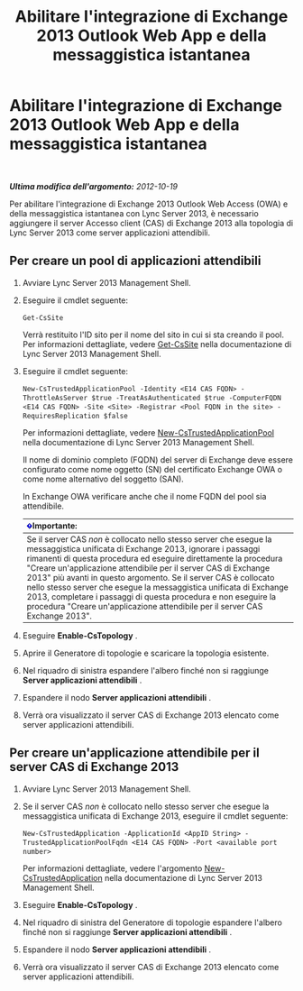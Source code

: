 ﻿---
title: Abilitare l'integrazione di Exchange 2013 Outlook Web App e della messaggistica istantanea
TOCTitle: Abilitare l'integrazione di Exchange 2013 Outlook Web App e della messaggistica istantanea
ms:assetid: 44d08cf0-b17d-46e1-a4f0-fcc2fe96a958
ms:mtpsurl: https://technet.microsoft.com/it-it/library/JJ204857(v=OCS.15)
ms:contentKeyID: 49300371
ms.date: 08/24/2015
mtps_version: v=OCS.15
ms.translationtype: HT
---

# Abilitare l'integrazione di Exchange 2013 Outlook Web App e della messaggistica istantanea

 

_**Ultima modifica dell'argomento:** 2012-10-19_

Per abilitare l'integrazione di Exchange 2013 Outlook Web Access (OWA) e della messaggistica istantanea con Lync Server 2013, è necessario aggiungere il server Accesso client (CAS) di Exchange 2013 alla topologia di Lync Server 2013 come server applicazioni attendibili.

## Per creare un pool di applicazioni attendibili

1.  Avviare Lync Server 2013 Management Shell.

2.  Eseguire il cmdlet seguente:
    
        Get-CsSite
    
    Verrà restituito l'ID sito per il nome del sito in cui si sta creando il pool. Per informazioni dettagliate, vedere [Get-CsSite](https://docs.microsoft.com/en-us/powershell/module/skype/Get-CsSite) nella documentazione di Lync Server 2013 Management Shell.

3.  Eseguire il cmdlet seguente:
    
        New-CsTrustedApplicationPool -Identity <E14 CAS FQDN> -ThrottleAsServer $true -TreatAsAuthenticated $true -ComputerFQDN <E14 CAS FQDN> -Site <Site> -Registrar <Pool FQDN in the site> -RequiresReplication $false
    
    Per informazioni dettagliate, vedere [New-CsTrustedApplicationPool](https://docs.microsoft.com/en-us/powershell/module/skype/New-CsTrustedApplicationPool) nella documentazione di Lync Server 2013 Management Shell.
    
    Il nome di dominio completo (FQDN) del server di Exchange deve essere configurato come nome oggetto (SN) del certificato Exchange OWA o come nome alternativo del soggetto (SAN).
    
    In Exchange OWA verificare anche che il nome FQDN del pool sia attendibile.
    
    <table>
    <thead>
    <tr class="header">
    <th><img src="images/Gg412908.important(OCS.15).gif" title="important" alt="important" />Importante:</th>
    </tr>
    </thead>
    <tbody>
    <tr class="odd">
    <td>Se il server CAS <em>non</em> è collocato nello stesso server che esegue la messaggistica unificata di Exchange 2013, ignorare i passaggi rimanenti di questa procedura ed eseguire direttamente la procedura &quot;Creare un'applicazione attendibile per il server CAS di Exchange 2013&quot; più avanti in questo argomento. Se il server CAS è collocato nello stesso server che esegue la messaggistica unificata di Exchange 2013, completare i passaggi di questa procedura e non eseguire la procedura &quot;Creare un'applicazione attendibile per il server CAS Exchange 2013&quot;.</td>
    </tr>
    </tbody>
    </table>


4.  Eseguire **Enable-CsTopology** .

5.  Aprire il Generatore di topologie e scaricare la topologia esistente.

6.  Nel riquadro di sinistra espandere l'albero finché non si raggiunge **Server applicazioni attendibili** .

7.  Espandere il nodo **Server applicazioni attendibili** .

8.  Verrà ora visualizzato il server CAS di Exchange 2013 elencato come server applicazioni attendibili.

## Per creare un'applicazione attendibile per il server CAS di Exchange 2013

1.  Avviare Lync Server 2013 Management Shell.

2.  Se il server CAS *non* è collocato nello stesso server che esegue la messaggistica unificata di Exchange 2013, eseguire il cmdlet seguente:
    
        New-CsTrustedApplication -ApplicationId <AppID String> -TrustedApplicationPoolFqdn <E14 CAS FQDN> -Port <available port number>
    
    Per informazioni dettagliate, vedere l'argomento [New-CsTrustedApplication](https://docs.microsoft.com/en-us/powershell/module/skype/New-CsTrustedApplication) nella documentazione di Lync Server 2013 Management Shell.

3.  Eseguire **Enable-CsTopology** .

4.  Nel riquadro di sinistra del Generatore di topologie espandere l'albero finché non si raggiunge **Server applicazioni attendibili** .

5.  Espandere il nodo **Server applicazioni attendibili** .

6.  Verrà ora visualizzato il server CAS di Exchange 2013 elencato come server applicazioni attendibili.

